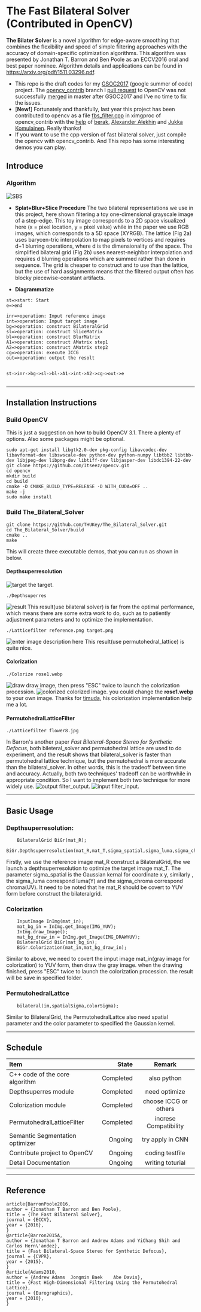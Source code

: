 
# The Fast Bilateral Solver (**Contributed in OpenCV**)

**The Bilater Solver** is a novel algorithm for edge-aware smoothing that combines the flexibility and speed of simple filtering approaches with the accuracy of domain-specific optimization algorithms. This algorithm was presented by Jonathan T. Barron and Ben Poole as an ECCV2016 oral and best paper nominee. Algorithm details and applications can be found in https://arxiv.org/pdf/1511.03296.pdf.
- This repo is the draft codes for my [GSOC2017](https://summerofcode.withgoogle.com/archive/2017/projects/6379759588081664/) (google summer of code) project. The [opencv_contrib](https://github.com/kuan-wang/opencv_contrib) branch I [pull request](https://github.com/opencv/opencv_contrib/pull/1317) to OpenCV was not successfully [merged](https://github.com/opencv/opencv_contrib/pull/1819) in master after GSOC2017 and I've no time to fix the issues. 
- [**New!**] Fortunately and thankfully, last year this project has been contributed to opencv as a file [fbs_filter.cpp](https://github.com/opencv/opencv_contrib/blob/master/modules/ximgproc/src/fbs_filter.cpp) in ximgproc of opencv_contrib with the [help](https://github.com/opencv/opencv_contrib/pull/1819) of [berak](https://github.com/berak), [Alexander Alekhin](https://github.com/alalek) and [Jukka Komulainen](https://github.com/ytyytyyt). Really thanks!
- If you want to use the cpp version of fast bilateral solver, just compile the opencv with opencv_contrib. And This repo has some interesting demos you can play.

## Introduce
### Algorithm

![SBS](https://raw.githubusercontent.com/THUKey/The_Bilateral_Solver/4cff9dabc9ad48d047f66cc8d68c733a1e403688/build/SBS.png)
- **Splat+Blur+Slice Procedure** 
The two bilateral representations we use in this project, here shown filtering a toy one-dimensional grayscale image of a step-edge. This toy image corresponds to a 2D space visualized here (x = pixel location, y = pixel value) while in the paper we use RGB images, which corresponds to a 5D space (XYRGB). The lattice (Fig 2a) uses barycen-tric interpolation to map pixels to vertices and requires d+1 blurring operations, where d is the dimensionality of the space. The simplified bilateral grid (Fig 2b) uses nearest-neighbor interpolation and requires d blurring operations which are summed rather than done in sequence. The grid is cheaper to construct and to use than the lattice, but the use of hard assignments means that the filtered output often has blocky piecewise-constant artifacts.

- **Diagrammatize**
```flow
st=>start: Start
e=>end

inr=>operation: Imput reference image
int=>operation: Imput target image
bg=>operation: construct BilateralGrid
sl=>operation: construct SliceMatrix
bl=>operation: construct BlurMatrix
A1=>operation: construct AMatrix step1
A2=>operation: construct AMatrix step2
cg=>operation: execute ICCG
out=>operation: output the resolt


st->inr->bg->sl->bl->A1->int->A2->cg->out->e


```


__________
## Installation Instructions
### Build OpenCV
This is just a suggestion on how to build OpenCV 3.1. There a plenty of options. Also some packages might be optional.
```
sudo apt-get install libgtk2.0-dev pkg-config libavcodec-dev libavformat-dev libswscale-dev python-dev python-numpy libtbb2 libtbb-dev libjpeg-dev libpng-dev libtiff-dev libjasper-dev libdc1394-22-dev
git clone https://github.com/Itseez/opencv.git
cd opencv
mkdir build
cd build
cmake -D CMAKE_BUILD_TYPE=RELEASE -D WITH_CUDA=OFF ..
make -j
sudo make install
```

### Build The_Bilateral_Solver
```
git clone https://github.com/THUKey/The_Bilateral_Solver.git
cd The_Bilateral_Solver/build
cmake ..
make
```
This will create three executable demos, that you can run as shown in below.

#### Depthsuperresolution

![target](https://raw.githubusercontent.com/THUKey/The_Bilateral_Solver/master/build/target.png)
the target.
```
./Depthsuperres
```
![result](https://raw.githubusercontent.com/THUKey/The_Bilateral_Solver/master/build/depthsuperresolution.png)
This result(use bilateral solver) is far from the optimal performance, which means there are some extra work to do, such as to patiently adjustment parameters and to optimize the implementation.
```
./Latticefilter reference.png target.png
```
 ![enter image description here](https://raw.githubusercontent.com/THUKey/The_Bilateral_Solver/master/build/lattice_output.png)
 This result(use permutohedral_lattice) is quite nice.
#### Colorization
```
./Colorize rose1.webp
```
![draw](https://raw.githubusercontent.com/THUKey/The_Bilateral_Solver/master/build/draw.png)
draw image, then press "ESC" twice to launch the colorization procession.
![colorized](https://raw.githubusercontent.com/THUKey/The_Bilateral_Solver/master/build/colorized.png)
colorized image.
you could change the **rose1.webp** to your own image. Thanks for [timuda](https://github.com/timuda/colorization_s_demo), his colorization implementation help me a lot.

#### PermutohedralLatticeFilter
```
./Latticefilter flower8.jpg
```
In Barron's another paper *Fast Bilateral-Space Stereo for Synthetic Defocus*, both bileteral_solver and permutohedral lattice are used to do experiment, and the result shows that bilateral_solver is  faster than permutohedral lattice technique, but the permutohedral is more accurate than the bilateral_solver. In other words, this is the tradeoff between time and accuracy. Actually, both two techniques' tradeoff can be worthwhile in appropriate condition. So I want to implement both two technique for more widely use.
![output](https://raw.githubusercontent.com/THUKey/The_Bilateral_Solver/master/build/lattice_flower8.png)
filter_output.
![input](https://raw.githubusercontent.com/THUKey/The_Bilateral_Solver/master/build/flower8.jpg)
filter_input.


__________
## Basic Usage
### Depthsuperresolution:
```
	BilateralGrid BiGr(mat_R);
	BiGr.Depthsuperresolution(mat_R,mat_T,sigma_spatial,sigma_luma,sigma_chroma);
```
Firstly, we use the reference image mat_R construct a BilateralGrid, the we launch a depthsuperresolution to optimize the target image mat_T. The parameter sigma_spatial is the Gaussian kernal for coordinate x y, similarly , the sigma_luma correspond luma(Y) and the sigma_chroma correspond chroma(UV). It need to be noted that he mat_R should be covert to YUV form before construct the bilateralgrid.

### Colorization
```
	InputImage InImg(mat_in);
	mat_bg_in = InImg.get_Image(IMG_YUV);
	InImg.draw_Image();
	mat_bg_draw_in = InImg.get_Image(IMG_DRAWYUV);
	BilateralGrid BiGr(mat_bg_in);
	BiGr.Colorization(mat_in,mat_bg_draw_in);

```
Similar to above, we need to covert the imput image mat_in(gray image for colorization) to YUV form, then draw the gray image. when the drawing finished, press "ESC" twice to launch the colorization procession. the result will be save in specified folder.
### PermutohedralLattce
```
	bilateral(im,spatialSigma,colorSigma);
```
Similar to BilateralGrid, the PermutohedralLattce also need spatial parameter and the color parameter to specified the Gaussian kernel.


__________
## Schedule
| Item      |   State  |   Remark|
| :-------- | --------:| :--: |
|C++ code of the core algorithm   | Completed | also python   |
|Depthsuperres module |   Completed |  need optimize  |
|Colorization module |   Completed |choose ICCG or others|
|PermutohedralLatticeFilter   | Completed |increse Compatibility |
|Semantic Segmentation optimizer |   Ongoing |  try apply in CNN
|Contribute project to OpenCV   |    Ongoing | coding testfile  |
|Detail Documentation  | Ongoing | writing toturial   |


----
## Reference
```
article{BarronPoole2016,
author = {Jonathan T Barron and Ben Poole},
title = {The Fast Bilateral Solver},
journal = {ECCV},
year = {2016},
}
@article{Barron2015A,
author = {Jonathan T Barron and Andrew Adams and YiChang Shih and Carlos Hern\'andez},
title = {Fast Bilateral-Space Stereo for Synthetic Defocus},
journal = {CVPR},
year = {2015},
}
@article{Adams2010,
author = {Andrew Adams	Jongmin Baek	Abe Davis},
title = {Fast High-Dimensional Filtering Using the Permutohedral Lattice},
journal = {Eurographics},
year = {2010},
}
```
